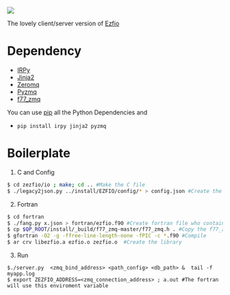 ![](http://i.imgur.com/XUeaDoy.gif)

The lovely client/server version of [Ezfio](http://irpf90.ups-tlse.fr/index.php?title=EZFIO)

# Dependency
- [IRPy](https://github.com/TApplencourt/IRPy)
- [Jinja2](http://jinja.pocoo.org/docs/dev/)
- [Zeromq](http://zeromq.org/)
- [Pyzmq](https://github.com/zeromq/pyzmq)
- [f77_zmq](https://github.com/zeromq/f77_zmq)

You can use [pip](https://pip.pypa.io/en/stable/installing/) all the Python Dependencies and 
- `pip install irpy jinja2 pyzmq`

# Boilerplate

1) C and Config
```bash
$ cd zezfio/io ; make; cd .. #Make the C file
$ ./legacy2json.py ../install/EZFIO/config/* > config.json #Create the config file
```
2) Fortran
```bash
$ cd fortran
$ ./fang.py x.json > fortran/ezfio.f90 #Create fortran file who contain the ezfio API
$ cp $QP_ROOT/install/_build/f77_zmq-master/f77_zmq.h . #Copy the f77_zmq.h for simplicity
$ gfortran -O2 -g -ffree-line-length-none -fPIC -c *.f90 #Compile
$ ar crv libezfio.a ezfio.o zezfio.o  #Create the library
```
3) Run
```
$./server.py  <zmq_bind_address> <path_config> <db_path> &  tail -f myapp.log
$ export ZEZFIO_ADDRESS=<zmq_connection_address> ; a.out #The fortran will use this enviroment variable
```

